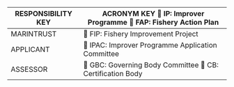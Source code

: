 | RESPONSIBILITY KEY   | ACRONYM KEY  IP: Improver Programme  FAP: Fishery Action Plan   |
|----------------------|-------------------------------------------------------------------|
| MARINTRUST           |  FIP: Fishery Improvement Project                                |
| APPLICANT            |  IPAC: Improver Programme            Application Committee       |
| ASSESSOR             |  GBC: Governing Body Committee  CB: Certification Body          |

<!-- image -->